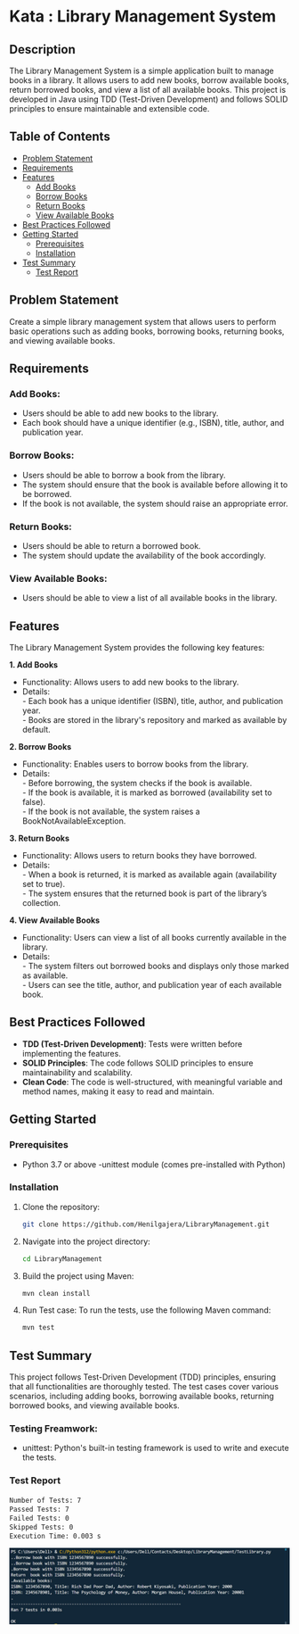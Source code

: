 # Kata : Library Management System

## Description
The Library Management System is a simple application built to manage books in a library. It allows users to add new books, borrow available books, return borrowed books, and view a list of all available books. This project is developed in Java using TDD (Test-Driven Development) and follows SOLID principles to ensure maintainable and extensible code.

## Table of Contents

- [Problem Statement](#problem-statement)
- [Requirements](#requirements)
- [Features](#features)
  - [Add Books](#add-books)
  - [Borrow Books](#borrow-books)
  - [Return Books](#return-books)
  - [View Available Books](#view-available-books)
- [Best Practices Followed](#best-practices-followed)
- [Getting Started](#getting-started)
  - [Prerequisites](#prerequisites)
  - [Installation](#installation)
- [Test Summary](#test-summary)
  - [Test Report](#test-report)


## Problem Statement

Create a simple library management system that allows users to perform basic operations such as adding books, borrowing books, returning books, and viewing available books.

## Requirements

### Add Books:

- Users should be able to add new books to the library.
- Each book should have a unique identifier (e.g., ISBN), title, author, and publication year.

### Borrow Books:

- Users should be able to borrow a book from the library.
- The system should ensure that the book is available before allowing it to be borrowed.
- If the book is not available, the system should raise an appropriate error.

### Return Books:

- Users should be able to return a borrowed book.
- The system should update the availability of the book accordingly.

### View Available Books:

- Users should be able to view a list of all available books in the library.


## Features

The Library Management System provides the following key features:

**1. Add Books**

  - Functionality: Allows users to add new books to the library.
  - Details:<br>
        - Each book has a unique identifier (ISBN), title, author, and publication year.<br>
        - Books are stored in the library's repository and marked as available by default.

**2. Borrow Books**

  - Functionality: Enables users to borrow books from the library.
  - Details:<br>
        - Before borrowing, the system checks if the book is available.<br>
        - If the book is available, it is marked as borrowed (availability set to false).<br>
        - If the book is not available, the system raises a BookNotAvailableException.

**3. Return Books**

  - Functionality: Allows users to return books they have borrowed.
  - Details:<br>
        - When a book is returned, it is marked as available again (availability set to true).<br>
        - The system ensures that the returned book is part of the library’s collection.

**4. View Available Books**

  - Functionality: Users can view a list of all books currently available in the library.
  - Details:<br>
        - The system filters out borrowed books and displays only those marked as available.<br>
        - Users can see the title, author, and publication year of each available book.


## Best Practices Followed

  - **TDD (Test-Driven Development)**: Tests were written before implementing the features.
  - **SOLID Principles**: The code follows SOLID principles to ensure maintainability and scalability.
  - **Clean Code**: The code is well-structured, with meaningful variable and method names, making it easy to read and maintain.


## Getting Started

### Prerequisites
- Python 3.7 or above
-unittest module (comes pre-installed with Python)

### Installation
1. Clone the repository:
   ```bash
   git clone https://github.com/Henilgajera/LibraryManagement.git

2. Navigate into the project directory:

   ```bash
   cd LibraryManagement

3. Build the project using Maven:
   ```bash
   mvn clean install

4. Run Test case:
    To run the tests, use the following Maven command:
   ```bash
   mvn test
   ```

## Test Summary

This project follows Test-Driven Development (TDD) principles, ensuring that all functionalities are thoroughly tested. The test cases cover various scenarios, including adding books, borrowing available books, returning borrowed books, and viewing available books.

### Testing Freamwork:

- unittest: Python's built-in testing framework is used to write and execute the tests.

### Test Report


    Number of Tests: 7
    Passed Tests: 7
    Failed Tests: 0
    Skipped Tests: 0
    Execution Time: 0.003 s

![image](https://github.com/Henilgajera/LibraryManagement/blob/main/test.jpg)
